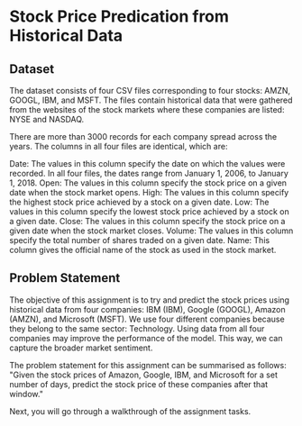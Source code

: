# Stock Price Predication from Historical Data


## Dataset 
The dataset consists of four CSV files corresponding to four stocks: AMZN, GOOGL, IBM, and MSFT. The files contain historical data that were gathered from the websites of the stock markets where these companies are listed: NYSE and NASDAQ.

There are more than 3000 records for each company spread across the years. The columns in all four files are identical, which are:

Date: The values in this column specify the date on which the values were recorded. In all four files, the dates range from January 1, 2006, to January 1, 2018.
Open: The values in this column specify the stock price on a given date when the stock market opens.
High: The values in this column specify the highest stock price achieved by a stock on a given date.
Low: The values in this column specify the lowest stock price achieved by a stock on a given date.
Close: The values in this column specify the stock price on a given date when the stock market closes.
Volume: The values in this column specify the total number of shares traded on a given date.
Name: This column gives the official name of the stock as used in the stock market.


## Problem Statement
The objective of this assignment is to try and predict the stock prices using historical data from four companies: IBM (IBM), Google (GOOGL), Amazon (AMZN), and Microsoft (MSFT). We use four different companies because they belong to the same sector: Technology. Using data from all four companies may improve the performance of the model. This way, we can capture the broader market sentiment.

The problem statement for this assignment can be summarised as follows: 
"Given the stock prices of Amazon, Google, IBM, and Microsoft for a set number of days, predict the stock price of these companies after that window."


Next, you will go through a walkthrough of the assignment tasks.
